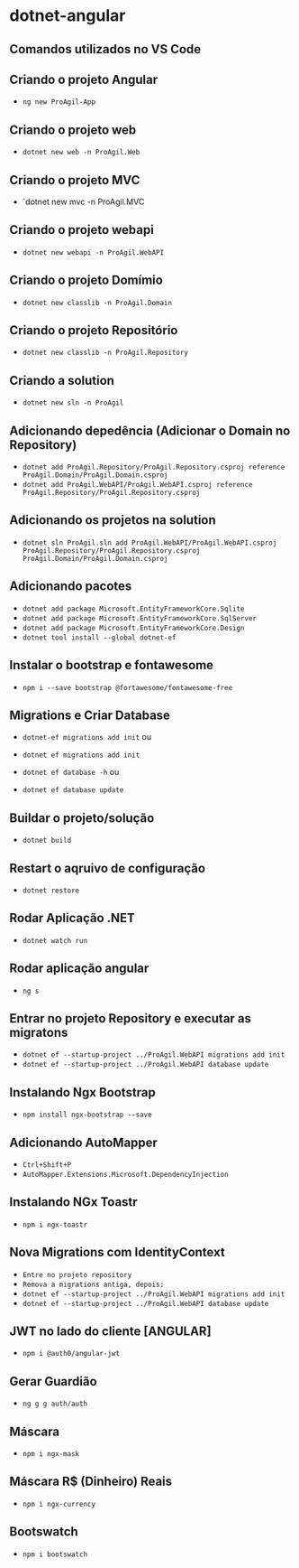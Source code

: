 # dotnet-angular

## Comandos utilizados no VS Code

## Criando o projeto Angular

* `ng new ProAgil-App`

## Criando o projeto web

* `dotnet new web -n ProAgil.Web`

## Criando o projeto MVC

* `dotnet new mvc -n ProAgil.MVC

## Criando o projeto webapi

* `dotnet new webapi -n ProAgil.WebAPI`

## Criando o projeto Domímio

* `dotnet new classlib -n ProAgil.Domain`

## Criando o projeto Repositório

* `dotnet new classlib -n ProAgil.Repository`

## Criando a solution

* `dotnet new sln -n ProAgil`

## Adicionando depedência (Adicionar o Domain no Repository)

* `dotnet add ProAgil.Repository/ProAgil.Repository.csproj reference ProAgil.Domain/ProAgil.Domain.csproj`
* `dotnet add ProAgil.WebAPI/ProAgil.WebAPI.csproj reference ProAgil.Repository/ProAgil.Repository.csproj`

## Adicionando os projetos na solution

* `dotnet sln ProAgil.sln add ProAgil.WebAPI/ProAgil.WebAPI.csproj ProAgil.Repository/ProAgil.Repository.csproj ProAgil.Domain/ProAgil.Domain.csproj`

## Adicionando pacotes

* `dotnet add package Microsoft.EntityFrameworkCore.Sqlite`
* `dotnet add package Microsoft.EntityFrameworkCore.SqlServer`
* `dotnet add package Microsoft.EntityFrameworkCore.Design`
* `dotnet tool install --global dotnet-ef`

## Instalar o bootstrap e fontawesome

* `npm i --save bootstrap @fortawesome/fontawesome-free`

## Migrations e Criar Database

* `dotnet-ef migrations add init`
    ou
* `dotnet ef migrations add init`

* `dotnet ef database -h`
    ou
* `dotnet ef database update`

## Buildar o projeto/solução

* `dotnet build`

## Restart o aqruivo de configuração

* `dotnet restore`

## Rodar Aplicação .NET

* `dotnet watch run`

## Rodar aplicação angular

* `ng s`

## Entrar no projeto Repository e executar as migratons

* `dotnet ef --startup-project ../ProAgil.WebAPI migrations add init`
* `dotnet ef --startup-project ../ProAgil.WebAPI database update`

## Instalando Ngx Bootstrap

* `npm install ngx-bootstrap --save`

## Adicionando AutoMapper

* `Ctrl+Shift+P`
* `AutoMapper.Extensions.Microsoft.DependencyInjection`

## Instalando NGx Toastr

* `npm i ngx-toastr`

## Nova Migrations com IdentityContext

* `Entre no projeto repository`
* `Remova a migrations antiga, depois:`
* `dotnet ef --startup-project ../ProAgil.WebAPI migrations add init`
* `dotnet ef --startup-project ../ProAgil.WebAPI database update`

## JWT no lado do cliente [ANGULAR]
 * `npm i @auth0/angular-jwt`

## Gerar Guardião
* `ng g g auth/auth`

## Máscara
* `npm i ngx-mask`

## Máscara R$ (Dinheiro) Reais
* `npm i ngx-currency`

## Bootswatch
* `npm i bootswatch`

